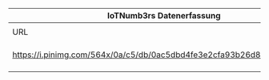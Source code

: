 |IoTNumb3rs Datenerfassung|||||||||||
| ---- | ---- | ---- | ---- | ---- | ---- | ---- | ---- | ---- | ---- | ---- |
||||||||||||
|URL|home_url|filename|device_class|device_count|market_class|market_volume|prognosis_year|publication_year|authorship_class|Dropbox folder|
|https://i.pinimg.com/564x/0a/c5/db/0ac5dbd4fe3e2cfa93b26d8e8feece1e.jpg|https://www.forbes.com/sites/centurylink/2014/10/24/how-the-internet-of-things-will-rule-your-workday-in-2020-infographic/#bd367261883e|file7_0ac5dbd4fe3e2cfa93b26d8e8feece1e.jpg||||||||marielledemuth/20181223-1200|
